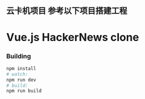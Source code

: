 ## 云卡机项目 参考以下项目搭建工程
# Vue.js HackerNews clone

### Building

``` bash
npm install
# watch:
npm run dev
# build:
npm run build
```

